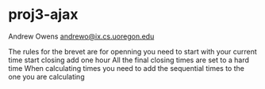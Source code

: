# proj3-ajax
Andrew Owens
andrewo@ix.cs.uoregon.edu

The rules for the brevet are for openning you need to start with your current time start closing add one hour
All the final closing times are set to a hard time
When calculating times you need to add the sequential times to the one you are calculating
